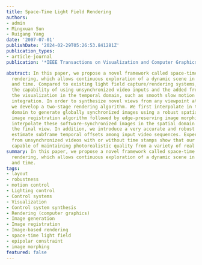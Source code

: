 ```yaml
---
title: Space-Time Light Field Rendering
authors:
- admin
- Mingxuan Sun
- Ruigang Yang
date: '2007-07-01'
publishDate: '2024-02-29T05:26:53.841281Z'
publication_types:
- article-journal
publication: '*IEEE Transactions on Visualization and Computer Graphics, 13*(4)'

abstract: In this paper, we propose a novel framework called space-time light field
  rendering, which allows continuous exploration of a dynamic scene in both space
  and time. Compared to existing light field capture/rendering systems, it offers
  the capability of using unsynchronized video inputs and the added freedom of controlling
  the visualization in the temporal domain, such as smooth slow motion and temporal
  integration. In order to synthesize novel views from any viewpoint at any time instant,
  we develop a two-stage rendering algorithm. We first interpolate in the temporal
  domain to generate globally synchronized images using a robust spatial-temporal
  image registration algorithm followed by edge-preserving image morphing. We then
  interpolate these software-synchronized images in the spatial domain to synthesize
  the final view. In addition, we introduce a very accurate and robust algorithm to
  estimate subframe temporal offsets among input video sequences. Experimental results
  from unsynchronized videos with or without time stamps show that our approach is
  capable of maintaining photorealistic quality from a variety of real scenes.
summary: In this paper, we propose a novel framework called space-time light field
  rendering, which allows continuous exploration of a dynamic scene in both space
  and time.
tags:
- layout
- robustness
- motion control
- Lighting control
- Control systems
- Visualization
- Control system synthesis
- Rendering (computer graphics)
- Image generation
- Image registration
- Image-based rendering
- space-time light field
- epipolar constraint
- image morphing
featured: false
---
```

